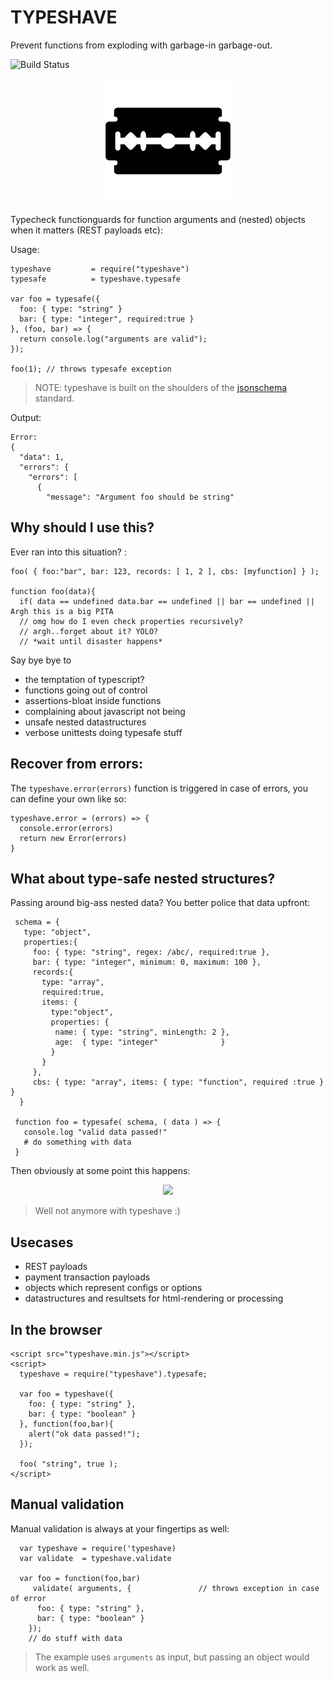 TYPESHAVE 
=========

Prevent functions from exploding with garbage-in garbage-out.

![Build Status](https://travis-ci.org/coderofsalvation/typeshave.js.svg?branch=master)

<center><img src="https://raw.githubusercontent.com/coderofsalvation/typeshave/gh-pages/logo.png"/></center>

Typecheck functionguards for function arguments and (nested) objects when it matters (REST payloads etc):

Usage:   

    typeshave         = require("typeshave")
    typesafe          = typeshave.typesafe

    var foo = typesafe({
      foo: { type: "string" }
      bar: { type: "integer", required:true }
    }, (foo, bar) => {
      return console.log("arguments are valid");
    });

    foo(1); // throws typesafe exception

> NOTE: typeshave is built on the shoulders of the [jsonschema](http://jsonschema.net) standard. 

Output:
  
    Error: 
    {
      "data": 1,
      "errors": {
        "errors": [
          {
            "message": "Argument foo should be string"

## Why should I use this? 

Ever ran into this situation? :

    foo( { foo:"bar", bar: 123, records: [ 1, 2 ], cbs: [myfunction] } );

    function foo(data){
      if( data == undefined data.bar == undefined || bar == undefined || Argh this is a big PITA 
      // omg how do I even check properties recursively?
      // argh..forget about it? YOLO?
      // *wait until disaster happens*

Say bye bye to 

* the temptation of typescript?
* functions going out of control
* assertions-bloat inside functions 
* complaining about javascript not being 
* unsafe nested datastructures 
* verbose unittests doing typesafe stuff 

## Recover from errors:

The `typeshave.error(errors)` function is triggered in case of errors, you can define your own like so:

    typeshave.error = (errors) => {
      console.error(errors)
      return new Error(errors)
    }

## What about type-safe nested structures?

Passing around big-ass nested data?
You better police that data upfront:

     schema = {                                             
       type: "object", 
       properties:{                                         
         foo: { type: "string", regex: /abc/, required:true }, 
         bar: { type: "integer", minimum: 0, maximum: 100 }, 
         records:{
           type: "array", 
           required:true, 
           items: {
             type:"object", 
             properties: {
              name: { type: "string", minLength: 2 }, 
              age:  { type: "integer"              }       
             }
           } 
         }, 
         cbs: { type: "array", items: { type: "function", required :true } }
      }
                                                           
     function foo = typesafe( schema, ( data ) => {                    
       console.log "valid data passed!"                    
       # do something with data                            
     }


Then obviously at some point this happens:

<center><img src="http://www.gifbin.com/bin/102009/1256553541_exploding-trash.gif"/></center>

> Well not anymore with typeshave :)

## Usecases

* REST payloads 
* payment transaction payloads
* objects which represent configs or options 
* datastructures and resultsets for html-rendering or processing 

## In the browser 

    <script src="typeshave.min.js"></script>
    <script>
      typeshave = require("typeshave").typesafe;

      var foo = typeshave({
        foo: { type: "string" },
        bar: { type: "boolean" }
      }, function(foo,bar){
        alert("ok data passed!");
      });

      foo( "string", true );
    </script>

## Manual validation

Manual validation is always at your fingertips as well:

      var typeshave = require('typeshave)
      var validate  = typeshave.validate

      var foo = function(foo,bar)
         validate( arguments, {               // throws exception in case of error
          foo: { type: "string" },
          bar: { type: "boolean" }
        });
        // do stuff with data

> The example uses `arguments` as input, but passing an object would work as well.

